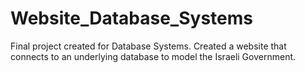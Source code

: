 # Website_Database_Systems
Final project created for Database Systems. Created a website that connects to an underlying database to model the Israeli Government. 
